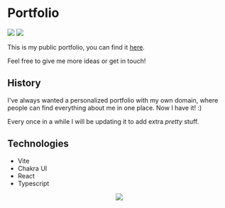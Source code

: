 # Portfolio
<img src="https://i.imgur.com/jGK8WxK.png" />

<img src="https://i.imgur.com/UMup1U1.png" />

This is my public portfolio, you can find it [here](https://www.gabiliz.dev/).

Feel free to give me more ideas or get in touch!

## History
I've always wanted a personalized portfolio with my own domain, where people can find everything about me in one place.
Now I have it! :)

Every once in a while I will be updating it to add extra *pretty* stuff.

## Technologies
* Vite
* Chakra UI
* React
* Typescript
<p align="center">
  <a href="https://skillicons.dev">
    <img src="https://skillicons.dev/icons?i=vite,react,typescript" />
  </a>
</p>
